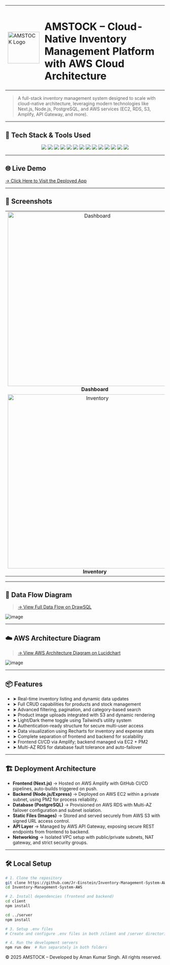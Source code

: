 <table>
  <tr>
    <td>
      <img src="https://github.com/user-attachments/assets/9b3816ba-9008-4f19-9d49-a15a3fb3d4af" alt="AMSTOCK Logo" width="100"/>
    </td>
    <td>
      <h1>AMSTOCK – Cloud-Native Inventory Management Platform with AWS Cloud Architecture</h1>
    </td>
  </tr>
</table>


> A full-stack inventory management system designed to scale with cloud-native architecture, leveraging modern technologies like Next.js, Node.js, PostgreSQL, and AWS services (EC2, RDS, S3, Amplify, API Gateway, and more).

---

## 🧰 Tech Stack & Tools Used

<div align="center">

<!-- Frontend -->
<img src="https://img.shields.io/badge/Next.js-black?logo=next.js&style=for-the-badge" />
<img src="https://img.shields.io/badge/TailwindCSS-06B6D4?logo=tailwindcss&style=for-the-badge" />
<img src="https://img.shields.io/badge/Redux%20Toolkit-764ABC?logo=redux&logoColor=white&style=for-the-badge" />
<img src="https://img.shields.io/badge/Recharts-FF6F61?logo=chart.js&style=for-the-badge" />

<!-- Backend -->
<img src="https://img.shields.io/badge/Node.js-339933?logo=node.js&logoColor=white&style=for-the-badge" />
<img src="https://img.shields.io/badge/Express.js-000000?logo=express&style=for-the-badge" />
<img src="https://img.shields.io/badge/Prisma-2D3748?logo=prisma&style=for-the-badge" />

<!-- Database -->
<img src="https://img.shields.io/badge/PostgreSQL-336791?logo=postgresql&logoColor=white&style=for-the-badge" />

<!-- AWS Services -->
<img src="https://img.shields.io/badge/AWS%20EC2-FF9900?logo=amazon-ec2&logoColor=white&style=for-the-badge" />
<img src="https://img.shields.io/badge/AWS%20RDS-527FFF?logo=amazon-rds&logoColor=white&style=for-the-badge" />
<img src="https://img.shields.io/badge/AWS%20S3-F29100?logo=amazon-s3&logoColor=white&style=for-the-badge" />
<img src="https://img.shields.io/badge/AWS%20Amplify-FF9900?logo=aws-amplify&logoColor=white&style=for-the-badge" />
<img src="https://img.shields.io/badge/API%20Gateway-FF4F00?logo=amazon-api-gateway&logoColor=white&style=for-the-badge" />
<img src="https://img.shields.io/badge/VPC%20Networking-232F3E?logo=amazonaws&logoColor=white&style=for-the-badge" />

</div>

---

## 🌐 Live Demo

[→ Click Here to Visit the Deployed App](https://main.dmhw3amscffi.amplifyapp.com/dashboard)

---

## 📸 Screenshots

<div align="center">
  <table>
    <tr>
      <td align="center">
        <img src="https://github.com/user-attachments/assets/dbdf760e-8768-4aea-bf86-35ec46d8b60f" alt="Dashboard" width="550"/><br/><strong>Dashboard</strong>
      </td>
      <td align="center">
        <img src="https://github.com/user-attachments/assets/5e903e5c-e4c8-4021-8acb-24027bd9f285" alt="Products" width="550"/><br/><strong>Products</strong>
      </td>
    </tr>
    <tr>
      <td align="center">
        <img src="https://github.com/user-attachments/assets/6397c108-ef3d-4e98-9a39-b0cd3595fa91" alt="Inventory" width="550"/><br/><strong>Inventory</strong>
      </td>
      <td align="center">
        <img src="https://github.com/user-attachments/assets/972c696d-665b-4285-9716-5a94d3bd920e" alt="Expenses" width="550"/><br/><strong>Expenses</strong>
      </td>
    </tr>
  </table>
</div>

---

## 🔄 Data Flow Diagram

> [→ View Full Data Flow on DrawSQL](https://drawsql.app/your-team/diagrams/amstock-data-model)

![image](https://github.com/user-attachments/assets/fbdf7463-1cdb-42d7-836d-ee744a1f2b53)


---

## ☁️ AWS Architecture Diagram

> [→ View AWS Architecture Diagram on Lucidchart](https://lucid.app/lucidchart/edfdfa57-5d01-429a-b365-f69de0cd8fe1/edit?invitationId=inv_2138dc74-5c10-4dcd-bd63-9acc07a0abe2&page=0_0)

![image](https://github.com/user-attachments/assets/c39351e9-ced9-4024-80c3-3655b8b7c017)


---

## 📦 Features

- ➤ Real-time inventory listing and dynamic data updates  
- ➤ Full CRUD capabilities for products and stock management  
- ➤ Advanced filtering, pagination, and category-based search  
- ➤ Product image uploads integrated with S3 and dynamic rendering  
- ➤ Light/Dark theme toggle using Tailwind’s utility system  
- ➤ Authentication-ready structure for secure multi-user access  
- ➤ Data visualization using Recharts for inventory and expense stats  
- ➤ Complete separation of frontend and backend for scalability  
- ➤ Frontend CI/CD via Amplify; backend managed via EC2 + PM2  
- ➤ Multi-AZ RDS for database fault tolerance and auto-failover

---

## 🏗️ Deployment Architecture

- **Frontend (Next.js)** → Hosted on AWS Amplify with GitHub CI/CD pipelines, auto-builds triggered on push.  
- **Backend (Node.js/Express)** → Deployed on AWS EC2 within a private subnet, using PM2 for process reliability.  
- **Database (PostgreSQL)** → Provisioned on AWS RDS with Multi-AZ failover configuration and subnet isolation.  
- **Static Files (Images)** → Stored and served securely from AWS S3 with signed URL access control.  
- **API Layer** → Managed by AWS API Gateway, exposing secure REST endpoints from frontend to backend.  
- **Networking** → Isolated VPC setup with public/private subnets, NAT gateway, and strict security groups.

---

## 🛠️ Local Setup

```bash
# 1. Clone the repository
git clone https://github.com/Jr-Einstein/Inventory-Management-System-AWS.git
cd Inventory-Management-System-AWS

# 2. Install dependencies (frontend and backend)
cd client
npm install

cd ../server
npm install

# 3. Setup .env files
# Create and configure .env files in both /client and /server directories

# 4. Run the development servers
npm run dev  # Run separately in both folders
```






© 2025 AMSTOCK – Developed by Aman Kumar Singh. All rights reserved.
